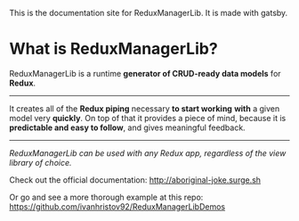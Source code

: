 
This is the documentation site for ReduxManagerLib. It is made with gatsby.

# What is ReduxManagerLib?

ReduxManagerLib is a runtime **generator of CRUD-ready data models** for **Redux**.


***

It creates all of the **Redux piping** necessary **to start working** **with** a given model very **quickly**. On top of that it provides a piece of mind, because it is **predictable and easy to follow**, and gives meaningful feedback.


***

_ReduxManagerLib can be used with any Redux app, regardless of the view library of choice._



Check out the official documentation:
http://aboriginal-joke.surge.sh

Or go and see a more thorough example at this repo:
https://github.com/ivanhristov92/ReduxManagerLibDemos